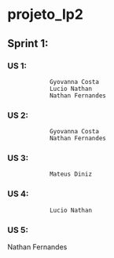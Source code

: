 # projeto_lp2

## 		Sprint 1:
###			US 1:
				Gyovanna Costa
				Lucio Nathan
				Nathan Fernandes
				
###			US 2:
				Gyovanna Costa
				Nathan Fernandes

###			US 3:
				Mateus Diniz
			
###			US 4:
				Lucio Nathan
###			US 5:
Nathan Fernandes
